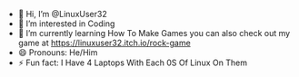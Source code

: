 - 👋 Hi, I’m @LinuxUser32
- 👀 I’m interested in Coding
- 🌱 I’m currently learning How To Make Games you can also check out my game at https://linuxuser32.itch.io/rock-game
- 😄 Pronouns: He/Him
- ⚡ Fun fact: I Have 4 Laptops With Each 0S Of Linux On Them
